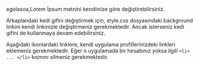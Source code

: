 egolasoa,Lorem İpsum metnini kendiinize göre değiştirebilirsiniz.

Arkaplandaki kedi gifini değiştirmek için, style.css dosyasındaki background linkini kendi linkinizle değiştirmeniz gerekmektedir. Ancak isterseniz kedi gifini de kullanmaya devam edebilirsiniz.

Aşağıdaki ikonlardaki linklere, kendi uygulama profillerinizdeki linkleri eklemeniz gerekmektedir. Eğer o uygulamada bir hesabınız yoksa ilgili ```<li> ... </li>``` kısmını silmeniz gerekmektedir.
